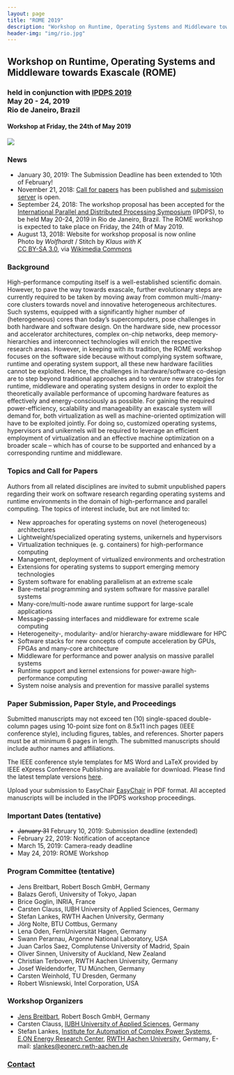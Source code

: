 ```yaml
---
layout: page
title: "ROME 2019"
description: "Workshop on Runtime, Operating Systems and Middleware towards Exascale"
header-img: "img/rio.jpg"
---
```


## Workshop on Runtime, Operating Systems and Middleware towards Exascale (ROME)

### held in conjunction with [IPDPS 2019](http://www.ipdps.org)<br> May 20 - 24, 2019<br>Rio de Janeiro, Brazil

#### Workshop at Friday, the 24th of May 2019

![](../img/ipdps2019.jpg)


### News

* January 30, 2019: The Submission Deadline has been extended to 10th of February!
* November 21, 2018: [Call for papers](https://easychair.org/cfp/ROME2019) has been published and [submission server](https://easychair.org/conferences/?conf=rome2019) is open.
* September 24, 2018: The workshop proposal has been accepted for the [International Parallel and Distributed Processing Symposium](http://www.ipdps.org/) (IPDPS), to be held May 20-24, 2019 in Rio de Janeiro, Brazil. The ROME workshop is expected to take place on Friday, the 24th of May 2019.
* August 13, 2018: Website for workshop proposal is now online<br>Photo by _Wolfhardt_ / Stitch by _Klaus with K_<br>[CC BY-SA 3.0](http://creativecommons.org/licenses/by-sa/3.0), via [Wikimedia Commons](https://commons.wikimedia.org/wiki/File:Rio_de_Janeiro_Corcovadoview_crop2.jpg)


### Background

High-performance computing itself is a well-established scientific domain. However, to pave the way towards exascale, further evolutionary steps are currently required to be taken by moving away from common multi-/many-core clusters towards novel and innovative heterogeneous architectures. Such systems, equipped with a significantly higher number of (heterogeneous) cores than today’s supercomputers, pose challenges in both hardware and software design. On the hardware side, new processor and accelerator architectures, complex on-chip networks, deep memory-hierarchies and interconnect technologies will enrich the respective research areas. However, in keeping with its tradition, the ROME workshop focuses on the software side because without complying system software, runtime and operating system support, all these new hardware facilities cannot be exploited. Hence, the challenges in hardware/software co-design are to step beyond traditional approaches and to venture new strategies for runtime, middleware and operating system designs in order to exploit the theoretically available performance of upcoming hardware features as effectively and energy-consciously as possible. For gaining the required power-efficiency, scalability and manageability an exascale system will demand for, both virtualization as well as machine-oriented optimization will have to be exploited jointly. For doing so, customized operating systems, hypervisors and unikernels will be required to leverage an efficient employment of virtualization and an effective machine optimization on a broader scale – which has of course to be supported and enhanced by a corresponding runtime and middleware.


### Topics and Call for Papers

Authors from all related disciplines are invited to submit unpublished papers regarding their work on software research regarding operating systems and runtime environments in the domain of high-performance and parallel computing. The topics of interest include, but are not limited to:

* New approaches for operating systems on novel (heterogeneous) architectures
* Lightweight/specialized operating systems, unikernels and hypervisors
* Virtualization techniques (e. g. containers) for high-performance computing
* Management, deployment of virtualized environments and orchestration
* Extensions for operating systems to support emerging memory technologies
* System software for enabling parallelism at an extreme scale
* Bare-metal programming and system software for massive parallel systems
* Many-core/multi-node aware runtime support for large-scale applications
* Message-passing interfaces and middleware for extreme scale computing
* Heterogeneity-, modularity- and/or hierarchy-aware middleware for HPC
* Software stacks for new concepts of compute acceleration by GPUs, FPGAs and many-core architecture
* Middleware for performance and power analysis on massive parallel systems
* Runtime support and kernel extensions for power-aware high-performance computing
* System noise analysis and prevention for massive parallel systems

### Paper Submission, Paper Style, and Proceedings

Submitted manuscripts may not exceed ten (10) single-spaced double-column pages using 10-point size font on 8.5x11 inch pages (IEEE conference style), including figures, tables, and references. Shorter papers must be at minimum 6 pages in length. The submitted manuscripts should include author names and affiliations.

The IEEE conference style templates for MS Word and LaTeX provided by IEEE eXpress Conference Publishing are available for download. Please find the latest template versions [here](https://www.ieee.org/conferences_events/conferences/publishing/templates.html).

Upload your submission to EasyChair [EasyChair](https://easychair.org/conferences/?conf=rome2019) in PDF format.
All accepted manuscripts will be included in the IPDPS workshop proceedings.


### Important Dates (tentative)

* <del>January 31</del> February 10, 2019: Submission deadline (extended)
* February 22, 2019: Notification of acceptance
* March 15, 2019: Camera-ready deadline 
* May 24, 2019: ROME Workshop


### Program Committee (tentative)

* Jens Breitbart, Robert Bosch GmbH, Germany
* Balazs Gerofi, University of Tokyo, Japan
* Brice Goglin, INRIA, France
* Carsten Clauss, IUBH University of Applied Sciences, Germany
* Stefan Lankes, RWTH Aachen University, Germany
* Jörg Nolte, BTU Cottbus, Germany
* Lena Oden, FernUniversität Hagen, Germany
* Swann Perarnau, Argonne National Laboratory, USA
* Juan Carlos Saez, Complutense University of Madrid, Spain
* Oliver Sinnen, University of Auckland, New Zealand
* Christian Terboven, RWTH Aachen University, Germany
* Josef Weidendorfer, TU München, Germany
* Carsten Weinhold, TU Dresden, Germany
* Robert Wisniewski, Intel Corporation, USA


### Workshop Organizers

* [Jens Breitbart](http://www.jensbreitbart.de/), Robert Bosch GmbH, Germany
* Carsten Clauss, [IUBH University of Applied Sciences](https://www.iubh.de/en/), Germany
* Stefan Lankes, [Institute for Automation of Complex Power Systems](http://www.acs.eonerc.rwth-aachen.de/), [E.ON Energy Research Center](http://www.eonerc.rwth-aachen.de/), [RWTH Aachen University](http://www.rwth-aachen.de/), Germany, E-mail: <slankes@eonerc.rwth-aachen.de>

### <a href="#contact">[Contact](mailto:clauss@par-tec.com)</a>
